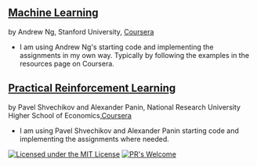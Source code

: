 ## [Machine Learning](https://github.com/Jadams29/Coursera/tree/master/Machine%20Learning%20-%20Andrew%20Ng/Programming%20Exercises%20-%20MatLab)
by Andrew Ng, Stanford University, 
[Coursera](https://www.coursera.org/learn/machine-learning/home/welcome)
 - I am using Andrew Ng's starting code and implementing the assignments in my own way. Typically by following the examples in the resources page on Coursera.

## [Practical Reinforcement Learning](https://github.com/Jadams29/Coursera/tree/master/Practical%20Reinforcement%20Learning)
by Pavel Shvechikov and Alexander Panin, National Research University Higher School of Economics,[Coursera](https://www.coursera.org/learn/practical-rl/home/info)
 
 - I am using Pavel Shvechikov and Alexander Panin starting code and implementing the assignments where needed.





[![Licensed under the MIT License](https://img.shields.io/badge/License-MIT-blue.svg)](https://github.com/Microsoft/BosqueLanguage/blob/master/LICENSE.txt)
[![PR's Welcome](https://img.shields.io/badge/PRs%20-welcome-brightgreen.svg)](#contribute)
